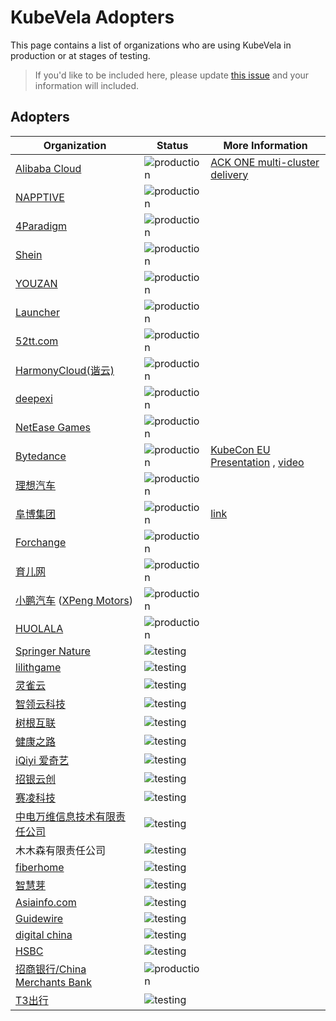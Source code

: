 # KubeVela Adopters

This page contains a list of organizations who are using KubeVela in production or at stages of testing.

>If you'd like to be included here, please update [this issue](https://github.com/kubevela/kubevela/issues/1662) and your information will included. 

## Adopters

| Organization | Status | More Information
| ------------ | ---------| ---------------|
| [Alibaba Cloud](https://www.aliyun.com/) | ![production](https://img.shields.io/badge/-production-blue?style=flat) | [ACK ONE multi-cluster delivery](https://mp.weixin.qq.com/s/7-2TjyOW1-XpPV0CftFXig) |
| [NAPPTIVE](https://napptive.com) | ![production](https://img.shields.io/badge/-production-blue?style=flat) | |
| [4Paradigm](https://www.4paradigm.com/) | ![production](https://img.shields.io/badge/-production-blue?style=flat) | |
| [Shein](https://www.shein.com/) | ![production](https://img.shields.io/badge/-production-blue?style=flat) | |
| [YOUZAN](https://www.youzan.com/) | ![production](https://img.shields.io/badge/-production-blue?style=flat) | |
| [Launcher](https://www.lstack.com/) | ![production](https://img.shields.io/badge/-production-blue?style=flat) | |
| [52tt.com](https://52tt.com/) | ![production](https://img.shields.io/badge/-production-blue?style=flat) | |
| [HarmonyCloud(谐云)](http://www.harmonycloud.cn/) | ![production](https://img.shields.io/badge/-production-blue?style=flat) | |
| [deepexi](https://www.deepexi.com/) | ![production](https://img.shields.io/badge/-production-blue?style=flat) | |
| [NetEase Games](http://neteasegames.com/) | ![production](https://img.shields.io/badge/-production-blue?style=flat) | |
| [Bytedance](https://www.bytedance.com/) | ![production](https://img.shields.io/badge/-production-blue?style=flat) | [KubeCon EU Presentation](https://static.sched.com/hosted_files/kccnceu2022/eb/KubeCon_EU_2022_Presentation_Production_scale_containerized_game_platform_practice_in_ByteDance.pdf) , [video](https://www.youtube.com/watch?v=bHDPCuCCH0E&list=PLj6h78yzYM2MCEgkd8zH0vJWF7jdQ-GRR&index=16)  |
| [理想汽车](https://www.lixiang.com/)  | ![production](https://img.shields.io/badge/-production-blue?style=flat) | |
| [阜博集团](http://www.ci123.com/) | ![production](https://img.shields.io/badge/-production-blue?style=flat) | [link](https://kubevela.io/blog/2021/10/10/kubevela-gitops) |
| [Forchange](https://www.forchange.cn/) | ![production](https://img.shields.io/badge/-production-blue?style=flat) | |
| [育儿网](http://www.ci123.com/) | ![production](https://img.shields.io/badge/-production-blue?style=flat) | |
| [小鹏汽车](https://www.xiaopeng.com/) ([XPeng Motors](https://heyxpeng.com/))| ![production](https://img.shields.io/badge/-production-blue?style=flat) | |
| [HUOLALA](https://www.huolala.cn/) | ![production](https://img.shields.io/badge/-production-blue?style=flat) | |
| [Springer Nature](https://www.springernature.com/) | ![testing](https://img.shields.io/badge/-development%20&%20testing-green?style=flat) | | 
| [lilithgame](https://www.lilith.com/) | ![testing](https://img.shields.io/badge/-development%20&%20testing-green?style=flat) | | 
| [灵雀云](https://www.alauda.cn/) | ![testing](https://img.shields.io/badge/-development%20&%20testing-green?style=flat) | |
| [智领云科技](https://www.linktimecloud.com/) | ![testing](https://img.shields.io/badge/-development%20&%20testing-green?style=flat) | |
| [树根互联](https://www.rootcloud.com/) | ![testing](https://img.shields.io/badge/-development%20&%20testing-green?style=flat) | |
| [健康之路](https://www.yihu.com/) | ![testing](https://img.shields.io/badge/-development%20&%20testing-green?style=flat) | |
| [iQiyi 爱奇艺](https://www.iqiyi.com/) | ![testing](https://img.shields.io/badge/-development%20&%20testing-green?style=flat) | |
| [招银云创](https://www.cmbyc.com/) | ![testing](https://img.shields.io/badge/-development%20&%20testing-green?style=flat) | |
| [赛凌科技](https://www.xshoppy.com/) | ![testing](https://img.shields.io/badge/-development%20&%20testing-green?style=flat) | |
| [中电万维信息技术有限责任公司](http://www.wanwei.com.cn/) | ![testing](https://img.shields.io/badge/-development%20&%20testing-green?style=flat) | |
| 木木森有限责任公司 | ![testing](https://img.shields.io/badge/-development%20&%20testing-green?style=flat) | |
| [fiberhome](https://www.fiberhome.com/default.aspx) | ![testing](https://img.shields.io/badge/-development%20&%20testing-green?style=flat) | |
| [智慧芽](https://www.zhihuiya.com/) | ![testing](https://img.shields.io/badge/-development%20&%20testing-green?style=flat) | |
| [Asiainfo.com](https://www.asiainfo.com/en_us/index.html) | ![testing](https://img.shields.io/badge/-development%20&%20testing-green?style=flat) | |
| [Guidewire](https://www.guidewire.com/) | ![testing](https://img.shields.io/badge/-development%20&%20testing-green?style=flat) | |
| [digital china](https://www.digitalchina.com/) | ![testing](https://img.shields.io/badge/-development%20&%20testing-green?style=flat) | |
| [HSBC](https://www.hsbc.com/) | ![testing](https://img.shields.io/badge/-development%20&%20testing-green?style=flat) | |
| [招商银行/China Merchants Bank](https://www.cmbchina.com/) | ![production](https://img.shields.io/badge/-production-blue?style=flat) | |
| [T3出行](https://www.t3go.cn/) | ![testing](https://img.shields.io/badge/-development%20&%20testing-green?style=flat) | |
